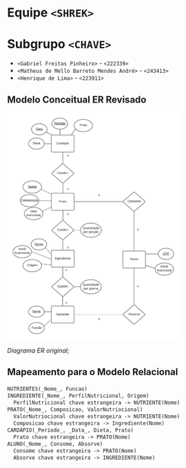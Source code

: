 # Equipe `<SHREK>`

# Subgrupo `<CHAVE>`
* `<Gabriel Freitas Pinheiro>` - `<222339>`
* `<Matheus de Mello Barreto Mendes André>` - `<243413>`
* `<Henrique de Lima>` - `<223911>`

## Modelo Conceitual ER Revisado

<img src="Images/ER.jpeg" width="400px" height="auto">

*Diagrama ER original;*

## Mapeamento para o Modelo Relacional

~~~
NUTRIENTES(_Nome_, Funcao)
INGREDIENTE(_Nome_, PerfilNutricional, Origem)
  PerfilNutricional chave estrangeira -> NUTRIENTE(Nome)
PRATO(_Nome_, Composicao, ValorNutriocional)
  ValorNutriocional chave estrangeira -> NUTRIENTE(Nome)
  Composicao chave estrangeira -> Ingrediente(Nome)
CARDÁPIO(_Período_, _Data_, Dieta, Prato)
  Prato chave estrangeira -> PRATO(Nome)
ALUNO(_Nome_, Consome, Absorve)
  Consome chave estrangeira -> PRATO(Nome)
  Absorve chave estrangeira -> INGREDIENTE(Nome)
~~~
